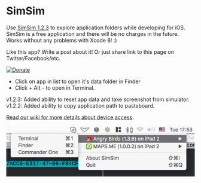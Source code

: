 # SimSim

Use [SimSim 1.2.3](https://github.com/dsmelov/simsim/blob/master/Release/SimSim_1.2.3.zip?raw=true) to explore application folders while developing for iOS. SimSim is a free application and there will be no charges in the future.
Works without any problems with Xcode 8! :)

Like this app? Write a post about it! Or just share link to this page on Twitter/Facebook/etc.

[![Donate](https://img.shields.io/badge/Donate-PayPal-green.svg)](https://www.paypal.com/cgi-bin/webscr?cmd=_s-xclick&hosted_button_id=NCQG5K5K79LEQ)

- Click on app in list to open it's data folder in Finder
- Click + Alt - to open in Terminal.

v1.2.3: Added ability to reset app data and take screenshot from simulator.
v1.2.2: Added ability to copy application path to pasteboard.

[Read our wiki for more details about device access](https://github.com/dsmelov/simsim/wiki/Accessing-app-folders-on-device-using-SimSim).

![Alt text](/simsim.png?raw=true "screenshot")

